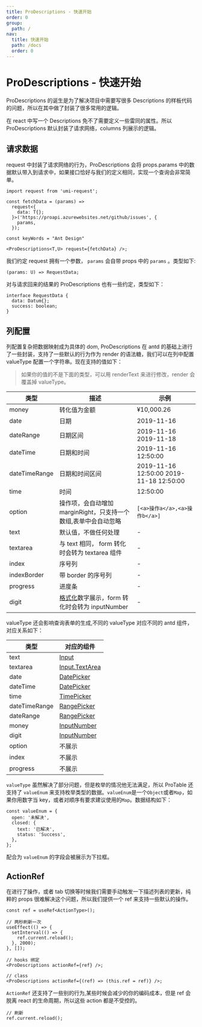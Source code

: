 ```yaml
---
title: ProDescriptions - 快速开始
order: 0
group:
  path: /
nav:
  title: 快速开始
  path: /docs
  order: 0
---
```


# ProDescriptions - 快速开始

ProDescriptions 的诞生是为了解决项目中需要写很多 Descriptions 的样板代码的问题，所以在其中做了封装了很多常用的逻辑。

在 react 中写一个 Descriptions 免不了需要定义一些雷同的属性。所以 ProDescriptions 默认封装了请求网络，columns 列展示的逻辑。

## 请求数据

request 中封装了请求网络的行为，ProDescriptions 会将 props.params 中的数据默认带入到请求中，如果接口恰好与我们的定义相同，实现一个查询会非常简单。

```tsx | pure
import request from 'umi-request';

const fetchData = (params) =>
  request<{
    data: T{};
  }>('https://proapi.azurewebsites.net/github/issues', {
    params,
  });

const keyWords = "Ant Design"

<ProDescriptions<T,U> request={fetchData} />;
```

我们约定 request 拥有一个参数， `params` 会自带 props 中的 `params` 。类型如下:

```tsx | pure
(params: U) => RequestData;
```

对与请求回来的结果的 ProDescriptions 也有一些约定，类型如下：

```tsx | pure
interface RequestData {
  data: Datum{};
  success: boolean;
}
```

## 列配置

列配置复杂把数据映射成为具体的 dom, ProDescriptions 在 antd 的基础上进行了一些封装，支持了一些默认的行为作为 render 的语法糖，我们可以在列中配置 valueType 配置一个字符串。现在支持的值如下：

> 如果你的值的不是下面的类型，可以用 renderText 来进行修改，render 会覆盖掉 valueType。

| 类型 | 描述 | 示例 |
| --- | --- | --- |
| money | 转化值为金额 | ¥10,000.26 |
| date | 日期 | 2019-11-16 |
| dateRange | 日期区间 | 2019-11-16 2019-11-18 |
| dateTime | 日期和时间 | 2019-11-16 12:50:00 |
| dateTimeRange | 日期和时间区间 | 2019-11-16 12:50:00 2019-11-18 12:50:00 |
| time | 时间 | 12:50:00 |
| option | 操作项，会自动增加 marginRight，只支持一个数组,表单中会自动忽略 | `[<a>操作a</a>,<a>操作b</a>]` |
| text | 默认值，不做任何处理 | - |
| textarea | 与 text 相同， form 转化时会转为 textarea 组件 | - |
| index | 序号列 | - |
| indexBorder | 带 border 的序号列 | - |
| progress | 进度条 | - |
| digit | [格式化](https://developer.mozilla.org/zh-CN/docs/Web/JavaScript/Reference/Global_Objects/Intl/NumberFormat)数字展示，form 转化时会转为 inputNumber | - |

valueType 还会影响查询表单的生成,不同的 valueType 对应不同的 antd 组件，对应关系如下：

| 类型 | 对应的组件 |
| --- | --- |
| text | [Input](https://ant.design/components/input-cn/) |
| textarea | [Input.TextArea](https://ant.design/components/input-cn/#components-input-demo-textarea) |
| date | [DatePicker](https://ant.design/components/date-picker-cn/) |
| dateTime | [DatePicker](https://ant.design/components/date-picker-cn/#components-date-picker-demo-time) |
| time | [TimePicker](https://ant.design/components/time-picker-cn/) |
| dateTimeRange | [RangePicker](https://ant.design/components/time-picker-cn/#components-time-picker-demo-range-picker) |
| dateRange | [RangePicker](https://ant.design/components/time-picker-cn/#components-time-picker-demo-range-picker) |
| money | [InputNumber](https://ant.design/components/input-number-cn/) |
| digit | [InputNumber](https://ant.design/components/input-number-cn/) |
| option | 不展示 |
| index | 不展示 |
| progress | 不展示 |

`valueType` 虽然解决了部分问题，但是枚举的情况他无法满足，所以 ProTable 还支持了 `valueEnum` 来支持枚举类型的数据。`valueEnum`是一个`Object`或者`Map`，如果你用数字当 key，或者对顺序有要求建议使用的`Map`。数据结构如下：

```tsx | pure
const valueEnum = {
  open: '未解决',
  closed: {
    text: '已解决',
    status: 'Success',
  },
};
```

配合为 `valueEnum` 的字段会被展示为下拉框。

## ActionRef

在进行了操作，或者 tab 切换等时候我们需要手动触发一下描述列表的更新，纯粹的 props 很难解决这个问题，所以我们提供一个 ref 来支持一些默认的操作。

```tsx | pure
const ref = useRef<ActionType>();

// 两秒刷新一次
useEffect(() => {
  setInterval(() => {
    ref.current.reload();
  }, 2000);
}, []);

// hooks 绑定
<ProDescriptions actionRef={ref} />;

// class
<ProDescriptions actionRef={(ref) => (this.ref = ref)} />;
```

`ActionRef` 还支持了一些别的行为,某些时候会减少的你的编码成本，但是 ref 会脱离 react 的生命周期，所以这些 action 都是不受控的。

```tsx | pure
// 刷新
ref.current.reload();
```
